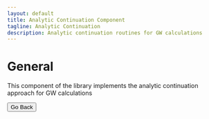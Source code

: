 ```yaml
---
layout: default
title: Analytic Continuation Component
tagline: Analytic Continuation
description: Analytic continuation routines for GW calculations
---
```


# General

This component of the library implements the analytic continuation approach for GW calculations

<button onclick="goBack()">Go Back</button>

<script>
function goBack() {
  window.history.back();
}
</script>
